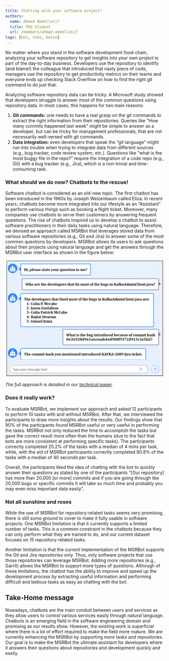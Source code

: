 ```yaml
---
title: Chatting with your software project!
authors:
  name: Ahmad Abdellatif
  title: PhD Student
  url: /members/ahmad-abdellatif
tags: [bot, chat, botse]
---
```


No matter where you stand in the software development food-chain, analyzing your software repository to get insights into your own project is part of the day-to-day business. Developers use the repository to identify (and blame!) the colleague that introduced that nasty piece of code, managers use the repository to get productivity metrics on their teams and everyone ends up checking Stack Overflow on how to find the right git command to do just that.

Analyzing software repository data can be tricky. A Microsoft study showed that developers struggle to answer most of the common questions using repository data. In most cases, this happens for two main reasons:

1. **Git commands:** one needs to have a real grasp on the git commands to extract the right information from their repositories. Queries like “How many commits happened last week” might be simple to answer as a developer, but can be tricky for management professionals, that are not necessarily well-versed with git commands.
1. **Data integration:** even developers that speak the “git language” might run into trouble when trying to integrate data from different sources (e.g., bug tracker, code review system, etc.). Questions like “what is the most buggy file in the repo?” require the integration of a code repo (e.g., Git) with a bug tracker (e.g., Jira), which is a non-trivial and time-consuming task.

### What should we do now? Chatbots to the rescue!

Software chatbot is considered as an old-new topic. The first chatbot has been introduced in the 1960s by Joseph Weizenbaum called Eliza. In recent years, chatbots become more integrated into our lifestyle as an “Assistant” to perform various things such as booking a flight ticket. Moreover, many companies use chatbots to serve their customers by answering frequent questions. The rise of chatbots inspired us to develop a chatbot to assist software practitioners in their daily tasks using natural language. Therefore, we devised an approach called MSRBot that leverages stored data from various software repositories (e.g., Git and Jira) to answer some of the most common questions by developers. MSRBot allows its users to ask questions about their projects using natural language and get the answers through the MSRBot user interface as shown in the figure below:

![MSR Bot](MSRBot.png)

_The full approach is detailed in our [technical paper](http://das.encs.concordia.ca/uploads/Abdellatif2019EMSE.pdf)._

### Does it really work?

To evaluate MSRBot, we implement our approach and asked 12 participants to perform 10 tasks with and without MSRBot. After that, we interviewed the participants to draw more insights about the results. Our findings show that 90% of the participants found MSRBot useful or very useful in performing the tasks. MSRBot not only reduced the time to accomplish the tasks but gave the correct result more often than the humans (due to the fact that bots are more consistent at performing specific tasks). The participants correctly completed 25.2% of the tasks with a median of 4 mins per task, while, with the aid of MSRBot participants correctly completed 90.8% of the tasks with a median of 40 seconds per task.

Overall, the participants liked the idea of chatting with the bot to quickly answer their questions as stated by one of the participants “[Our repository] has more than 20,000 [or more] commits and if you are going through like 20,000 bugs or specific commits it will take so much time and probably you may even miss important data easily”.

### Not all sunshine and roses

While the use of MSRBot for repository-related tasks seems very promising, there is still some ground to cover to make it fully usable in software projects. One MSRBot limitation is that it currently supports a limited number of tasks. This is a common constraint in the chatbots because they can only perform what they are trained to do, and our current dataset focuses on 15 repository-related tasks.

Another limitation is that the current implementation of the MSRBot supports the Git and Jira repositories only. Thus, only software projects that use those repositories can leverage MSRBot. Adding more repositories (e.g., Garrit) allows the MSRBot to support more types of questions. Although of these limitations, the chatbot has the ability to improve and speed up the development process by extracting useful information and performing difficult and tedious tasks as easy as chatting with the bot.

## Take-Home message

Nowadays, chatbots are the main conduit between users and services as they allow users to control various services easily through natural language. Chatbots is an emerging field in the software engineering domain and promising as our results show. However, the existing work is superficial where there is a lot of effort required to make the field more mature. We are currently enhancing the MSRBot by supporting more tasks and repositories. Our goal is to make the MSRBot the ultimate assistant for developers where it answers their questions about repositories and development quickly and easily.
